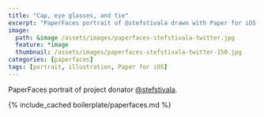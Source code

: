 ```yaml
---
title: "Cap, eye glasses, and tie"
excerpt: "PaperFaces portrait of @stefstivala drawn with Paper for iOS on an iPad."
image: 
  path: &image /assets/images/paperfaces-stefstivala-twitter.jpg 
  feature: *image
  thumbnail: /assets/images/paperfaces-stefstivala-twitter-150.jpg
categories: [paperfaces]
tags: [portrait, illustration, Paper for iOS]
---
```


PaperFaces portrait of project donator [@stefstivala](https://twitter.com/stefstivala).

{% include_cached boilerplate/paperfaces.md %}

